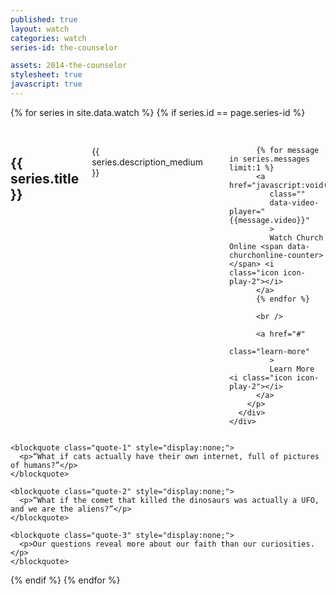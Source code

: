 ```yaml
---
published: true
layout: watch
categories: watch
series-id: the-counselor

assets: 2014-the-counselor
stylesheet: true
javascript: true
---
```


{% for series in site.data.watch %}
{% if series.id == page.series-id %}

<div class="page-section section-first section-light">
  <image src="/images/watch/2014-the-counselor/couch.png" width="1" height="1" border="0" alt="Preload" />
  <image src="/images/watch/2014-the-counselor/person-1-1.png" width="1" height="1" border="0" alt="Preload" />
  <image src="/images/watch/2014-the-counselor/person-1-2.png" width="1" height="1" border="0" alt="Preload" />
  <image src="/images/watch/2014-the-counselor/person-1-3.png" width="1" height="1" border="0" alt="Preload" />
  <image src="/images/watch/2014-the-counselor/person-2-1.png" width="1" height="1" border="0" alt="Preload" />
  <image src="/images/watch/2014-the-counselor/person-2-2.png" width="1" height="1" border="0" alt="Preload" />
  <image src="/images/watch/2014-the-counselor/person-2-3.png" width="1" height="1" border="0" alt="Preload" />

<div class="the-counselor-1 contain">
<div class="inner"></div>

  <section class="slide-1">
    <div class="row">
      <div class="medium-7 columns">
        <h1>{{ series.title }}</h1>
        <p>{{ series.description_medium }}</p>
        <p>

          {% for message in series.messages limit:1 %}
          <a href="javascript:void(0);"
             class=""
             data-video-player="{{message.video}}"
             >
             Watch Church Online <span data-churchonline-counter></span> <i class="icon icon-play-2"></i>
          </a>
          {% endfor %}

          <br />

          <a href="#"
             class="learn-more"
             >
             Learn More <i class="icon icon-play-2"></i>
          </a>
        </p>
      </div>
    </div>
  </section>

  <div class="animation-elements">
    <div class="couch"></div>
    <div class="person" style="opacity:0;"></div>

    <blockquote class="quote-1" style="display:none;">
      <p>“What if cats actually have their own internet, full of pictures of humans?”</p>
    </blockquote>

    <blockquote class="quote-2" style="display:none;">
      <p>“What if the comet that killed the dinosaurs was actually a UFO, and we are the aliens?”</p>
    </blockquote>

    <blockquote class="quote-3" style="display:none;">
      <p>Our questions reveal more about our faith than our curiosities.</p>
    </blockquote>
  </div>

</div>
</div>

{% endif %}
{% endfor %}
